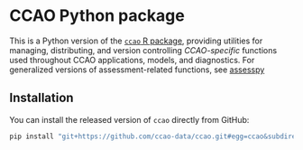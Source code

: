 # CCAO Python package

This is a Python version of the [`ccao` R
package](https://ccao-data.github.io/ccao/), providing utilities for
managing, distributing, and version controlling *CCAO-specific* functions
used throughout CCAO applications, models, and diagnostics. For generalized
versions of assessment-related functions, see
[assesspy](https://github.com/ccao-data/assesspy)

## Installation

You can install the released version of `ccao` directly from GitHub:

```bash
pip install "git+https://github.com/ccao-data/ccao.git#egg=ccao&subdirectory=python"
```
